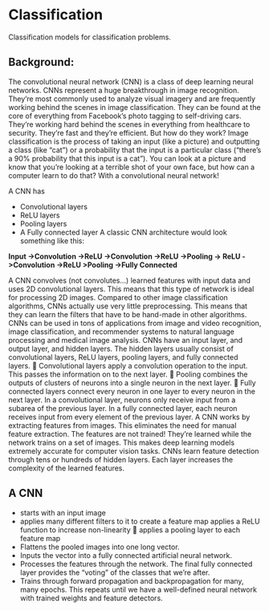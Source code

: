 # Classification
Classification models for classification problems.

## Background:
The convolutional neural network (CNN) is a class of deep learning neural networks. CNNs represent a huge breakthrough in image recognition. They’re most commonly used to analyze visual imagery and are frequently working behind the scenes in image classification. They can be found at the core of everything from Facebook’s photo tagging to self-driving cars. They’re working hard behind the scenes in everything from healthcare to security. They’re fast and they’re efficient. But how do they work? Image classification is the process of taking an input (like a picture) and outputting a class (like “cat”) or a probability that the input is a particular class (“there’s a 90% probability that this input is a cat”). You can look at a picture and know that you’re looking at a terrible shot of your own face, but how can a computer learn to do that? With a convolutional neural network!

A CNN has 
* Convolutional layers 
* ReLU layers 
* Pooling layers 
* A Fully connected layer A classic CNN architecture would look something like this:

**Input ->Convolution ->ReLU ->Convolution ->ReLU ->Pooling -> ReLU ->Convolution ->ReLU >Pooling ->Fully Connected** 

A CNN convolves (not convolutes…) learned features with input data and uses 2D convolutional layers. This means that this type of network is ideal for processing 2D images. Compared to other image classification algorithms, CNNs actually use very little preprocessing. This means that they can learn the filters that have to be hand-made in other algorithms. CNNs can be used in tons of applications from image and video recognition, image classification, and recommender systems to natural language processing and medical image analysis. CNNs have an input layer, and output layer, and hidden layers. The hidden layers usually consist of convolutional layers, ReLU layers, pooling layers, and fully connected layers.  Convolutional layers apply a convolution operation to the input. This passes the information on to the next layer.  Pooling combines the outputs of clusters of neurons into a single neuron in the next layer.  Fully connected layers connect every neuron in one layer to every neuron in the next layer. In a convolutional layer, neurons only receive input from a subarea of the previous layer. In a fully connected layer, each neuron receives input from every element of the previous layer. A CNN works by extracting features from images. This eliminates the need for manual feature extraction. The features are not trained! They’re learned while the network trains on a set of images. This makes deep learning models extremely accurate for computer vision tasks. CNNs learn feature detection through tens or hundreds of hidden layers. Each layer increases the complexity of the learned features. 

## A CNN 
* starts with an input image 
* applies many different filters to it to create a feature map applies a ReLU function to increase non-linearity  applies a pooling layer to each feature map
* Flattens the pooled images into one long vector. 
* Inputs the vector into a fully connected artificial neural network.
* Processes the features through the network. The final fully connected layer provides the “voting” of the classes that we’re after.
* Trains through forward propagation and backpropagation for many, many epochs. This repeats until we have a well-defined neural network with trained weights and feature detectors.
